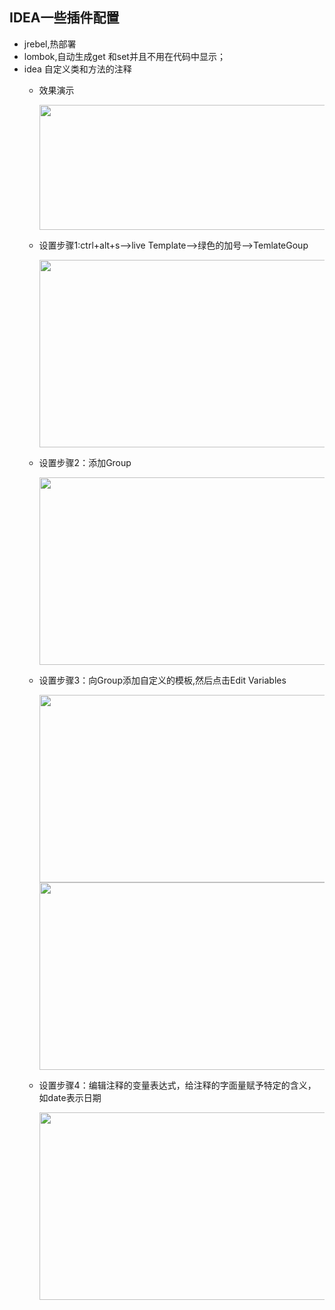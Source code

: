 ## IDEA一些插件配置

* jrebel,热部署
* lombok,自动生成get 和set并且不用在代码中显示；
* idea 自定义类和方法的注释
  * 效果演示

    <img src="show1.gif"  height="200" width="495">

  * 设置步骤1:ctrl+alt+s-->live Template-->绿色的加号-->TemlateGoup
  
    <img src="show2.png"  height="300" width="495">

  * 设置步骤2：添加Group
    
     <img src="show3.gif"  height="300" width="495">

  * 设置步骤3：向Group添加自定义的模板,然后点击Edit Variables

    <img src="show4.gif"  height="300" width="495">
    <img src="show5.png"  height="300" width="495">

  * 设置步骤4：编辑注释的变量表达式，给注释的字面量赋予特定的含义，如date表示日期

    <img src="show6.gif"  height="300" width="495">